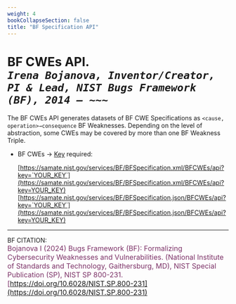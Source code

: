 ```yaml
---
weight: 4
bookCollapseSection: false
title: "BF Specification API"
---
```


<!-- Google tag (gtag.js) -->
<script async src="https://www.googletagmanager.com/gtag/js?id=G-PJ364XPP9F"></script>
<script>
  window.dataLayer = window.dataLayer || [];
  function gtag(){dataLayer.push(arguments);}
  gtag('js', new Date());

  gtag('config', 'G-PJ364XPP9F');
</script>

# BF CWEs API. <br/>_`Irena Bojanova, Inventor/Creator, PI & Lead, NIST Bugs Framework (BF), 2014 – ~~~`_

The BF CWEs API generates datasets of BF CWE Specifications as `<cause, operation>→consequence` BF Weaknesses. Depending on the level of abstraction, some CWEs may be covered by more than one BF Weakness Triple.

- BF CWEs &rarr; [Key](https://forms.gle/SRZyva5Vn1i4dQQ2A) required:

  [https://samate.nist.gov/services/BF/BFSpecification.xml/BFCWEs/api?key=`YOUR_KEY`](https://samate.nist.gov/services/BF/BFSpecification.xml/BFCWEs/api?key=YOUR_KEY)<br/>
  [https://samate.nist.gov/services/BF/BFSpecification.json/BFCWEs/api?key=`YOUR_KEY`](https://samate.nist.gov/services/BF/BFSpecification.json/BFCWEs/api?key=YOUR_KEY)

_________________________________

BF CITATION: <br/>
<l style="font-size: 16px; color: #7D3368"> Bojanova I (2024) Bugs Framework (BF): Formalizing Cybersecurity Weaknesses and Vulnerabilities. (National Institute of Standards and Technology, Gaithersburg, MD), NIST Special Publication (SP), NIST SP 800-231. [https://doi.org/10.6028/NIST.SP.800-231](https://doi.org/10.6028/NIST.SP.800-231)</l>  <br/> 